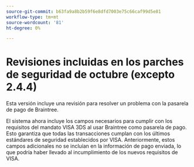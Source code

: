```yaml
---
source-git-commit: b63fa9a8b2b59f6e8dfd7003e75c66caf99d5e81
workflow-type: tm+mt
source-wordcount: '81'
ht-degree: 0%

---
```

# Revisiones incluidas en los parches de seguridad de octubre (excepto 2.4.4)

Esta versión incluye una revisión para resolver un problema con la pasarela de pago de Braintree.

El sistema ahora incluye los campos necesarios para cumplir con los requisitos del mandato VISA 3DS al usar Braintree como pasarela de pago. Esto garantiza que todas las transacciones cumplan con los últimos estándares de seguridad establecidos por VISA. Anteriormente, estos campos adicionales no se incluían en la información de pago enviada, lo que podría haber llevado al incumplimiento de los nuevos requisitos de VISA.

<!--
BUNDLE-3360
-->